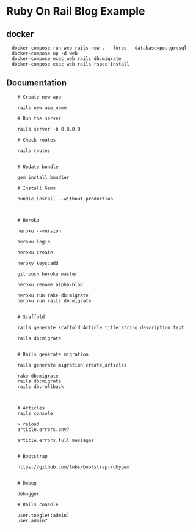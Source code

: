 # Ruby On Rail Blog Example

## docker

      docker-compose run web rails new . --force --database=postgresql
      docker-compose up -d web
      docker-compose exec web rails db:migrate
      docker-compose exec web rails rspec:Install
      
## Documentation

        # Create new app

        rails new app_name

        # Run the server

        rails server -b 0.0.0.0

        # Check routes

        rails routes


        # Update bundle

        gem install bundler

        # Install Gems

        bundle install --without production



        # Heroku

        heroku --version

        heroku login

        heroku create

        heroky keys:add

        git push heroku master

        heroku rename alpha-blog

        heroku run rake db:migrate
        heroku run rails db:migrate


        # Scaffold

        rails generate scaffold Article title:string description:text

        rails db:migrate


        # Rails generate migration

        rails generate migration create_articles

        rake db:migrate
        rails db:migrate
        rails db:rollback



        # Articles
        rails console

        > reload
        article.errors.any?

        article.errors.full_messages


        # Bootstrap

        https://github.com/twbs/bootstrap-rubygem


        # Debug

        debugger

        # Rails console

        user.toogle(:admin)
        user.admin?
